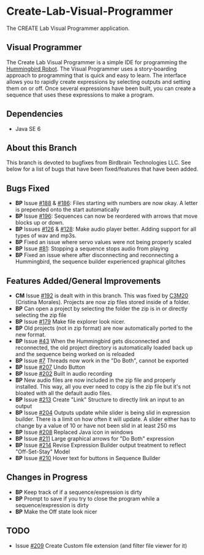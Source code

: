 # Create-Lab-Visual-Programmer
The CREATE Lab Visual Programmer application.

Visual Programmer
-----------
The Create Lab Visual Programmer is a simple IDE for programming the [Hummingbird Robot](http://www.hummingbirdkit.com/). The Visual Programmer uses a story-boarding approach to programming that is quick and easy to learn. The interface allows you to rapidly create expressions  by selecting outputs and setting them on or off. Once several expressions have been built, you can create a sequence that uses these expressions to make a program.

Dependencies
-----------
  * Java SE 6

About this Branch
-----------
This branch is devoted to bugfixes from Birdbrain Technologies LLC. See below for a list of bugs that have been fixed/features that have been added.

Bugs Fixed
----------- 
  * **BP** Issue [#188](/../../issues/188) & [#186](/../../issues/186): Files starting with numbers are now okay. A letter is prepended onto the start automatically
  * **BP** Issue [#196](/../../issues/196): Sequences can now be reordered with arrows that move blocks up or down. 
  * **BP** Issues [#126](/../../issues/126) & [#128](/../../issues/128): Make audio player better. Adding support for all types of wav and mp3s. 
  * **BP** Fixed an issue where servo values were not being properly scaled
  * **BP** Issue [#81](/../../issues/81): Stopping a sequence stops audio from playing
  * **BP** Fixed an issue where after disconnecting and reconnecting a Hummingbird, the sequence builder experienced graphical glitches

Features Added/General Improvements
-----------
  * **CM** Issue [#192](/../../issues/192) is dealt with in this branch. This was fixed by [C3M20](https://github.com/C3M20) (Cristina Morales). Projects are now zip files stored inside of a folder.
  * **BP** Can open a project by selecting the folder the zip is in or directly selecting the zip file
  * **BP** Issue [#179](/../../issues/179) Make file explorer look nicer.
  * **BP** Old projects (not in zip format) are now automatically ported to the new format.
  * **BP** Issue [#43](/../../issues/43) When the Hummingbird gets disconnected and reconnected, the old project directory is automatically loaded back up and the sequence being worked on is reloaded
  * **BP** Issue [#7](/../../issues/7) Threads now work in the "Do Both", cannot be exported
  * **BP** Issue [#207](/../../issues/207) Undo Button
  * **BP** Issue [#202](/../../issues/202) Built in audio recording
  * **BP** New audio files are now included in the zip file and properly installed. This way, all you ever need to copy is the zip file but it's not bloated with all the default audio files. 
  * **BP** Issue [#213](/../../issues/213) Create "Link" Structure to directly link an input to an output
  * **BP** Issue [#204](/../../issues/204) Outputs update while slider is being slid in expression builder. There is a limit on how often it will update. A slider either has to change by a value of 10 or have not been slid in at least 250 ms
  * **BP** Issue [#208](/../../issues/208) Replaced Java icon in windows
  * **BP** Issue [#211](/../../issues/211) Large graphical arrows for "Do Both" expression
  * **BP** Issue [#214](/../../issues/214) Revise Expression Builder output treatment to reflect "Off-Set-Stay" Model
  * **BP** Issue [#210](/../../issues/210) Hover text for buttons in Sequence Builder


Changes in Progress
-----------
  * **BP** Keep track of if a sequence/expression is dirty
  * **BP** Prompt to save if you try to close the program while a sequence/expression is dirty
  * **BP** Make the Off state look nicer
  
  
TODO
----
  * Issue [#209](/../../issues/209) Create Custom file extension (and filter file viewer for it)
